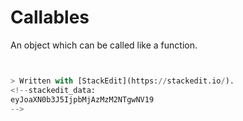 
# Callables
An object which can be called like a function.
```python


> Written with [StackEdit](https://stackedit.io/).
<!--stackedit_data:
eyJoaXN0b3J5IjpbMjAzMzM2NTgwNV19
-->